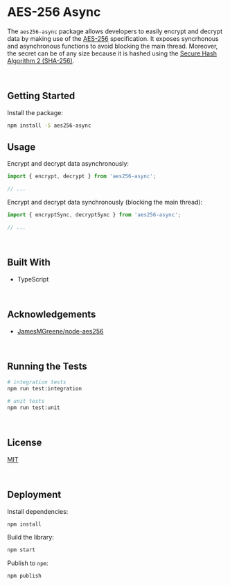 # AES-256 Async

The `aes256-async` package allows developers to easily encrypt and decrypt data by making use of the [AES-256](https://en.wikipedia.org/wiki/Advanced_Encryption_Standard) specification. It exposes syncrhonous and asynchronous functions to avoid blocking the main thread. Moreover, the secret can be of any size because it is hashed using the [Secure Hash Algorithm 2 (SHA-256)](https://en.wikipedia.org/wiki/SHA-2).





</br>

## Getting Started

Install the package:
```bash
npm install -S aes256-async
```


## Usage

Encrypt and decrypt data asynchronously:

```typescript
import { encrypt, decrypt } from 'aes256-async';

// ...
```


Encrypt and decrypt data synchronously (blocking the main thread):

```typescript
import { encryptSync, decryptSync } from 'aes256-async';

// ...
```





<br/>

## Built With

- TypeScript





<br/>

## Acknowledgements

- [JamesMGreene/node-aes256](https://github.com/JamesMGreene/node-aes256)




<br/>

## Running the Tests

```bash
# integration tests
npm run test:integration

# unit tests
npm run test:unit
```





<br/>

## License

[MIT](https://choosealicense.com/licenses/mit/)





<br/>

## Deployment

Install dependencies:
```bash
npm install
```


Build the library:
```bash
npm start
```


Publish to `npm`:
```bash
npm publish
```
